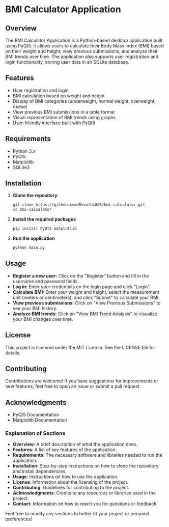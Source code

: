 # BMI Calculator Application

## Overview
The BMI Calculator Application is a Python-based desktop application built using PyQt5. It allows users to calculate their Body Mass Index (BMI) based on their weight and height, view previous submissions, and analyze their BMI trends over time. The application also supports user registration and login functionality, storing user data in an SQLite database.

## Features
- User registration and login
- BMI calculation based on weight and height
- Display of BMI categories (underweight, normal weight, overweight, obese)
- View previous BMI submissions in a table format
- Visual representation of BMI trends using graphs
- User-friendly interface built with PyQt5

## Requirements
- Python 3.x
- PyQt5
- Matplotlib
- SQLite3

## Installation
1. **Clone the repository**:
   ```bash
   git clone https://github.com/Revathi806/bmi-calculator.git
   cd bmi-calculator
2. **Install the required packages**
   ```bash
   pip install PyQt5 matplotlib
3. **Run the application**
   ```bash
   python main.py

## Usage
- **Register a new user:** Click on the "Register" button and fill in the username and password fields.
- **Log in:** Enter your credentials on the login page and click "Login".
- **Calculate BMI:** Enter your weight and height, select the measurement unit (meters or centimeters), and click "Submit" to calculate your BMI.
- **View previous submissions:** Click on "View Previous Submissions" to see your BMI history.
- **Analyze BMI trends:** Click on "View BMI Trend Analysis" to visualize your BMI changes over time.

## License
This project is licensed under the MIT License. See the LICENSE file for details.

## Contributing
Contributions are welcome! If you have suggestions for improvements or new features, feel free to open an issue or submit a pull request.

## Acknowledgments
- PyQt5 Documentation
- Matplotlib Documentation

  
### Explanation of Sections
- **Overview**: A brief description of what the application does.
- **Features**: A list of key features of the application.
- **Requirements**: The necessary software and libraries needed to run the application.
- **Installation**: Step-by-step instructions on how to clone the repository and install dependencies.
- **Usage**: Instructions on how to use the application.
- **License**: Information about the licensing of the project.
- **Contributing**: Guidelines for contributing to the project.
- **Acknowledgments**: Credits to any resources or libraries used in the project.
- **Contact**: Information on how to reach you for questions or feedback.

Feel free to modify any sections to better fit your project or personal preferences!
